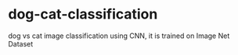 # dog-cat-classification
dog vs cat image classification using CNN, it is trained on Image Net Dataset
